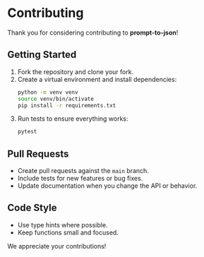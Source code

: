 # Contributing

Thank you for considering contributing to **prompt-to-json**!

## Getting Started
1. Fork the repository and clone your fork.
2. Create a virtual environment and install dependencies:
   ```bash
   python -m venv venv
   source venv/bin/activate
   pip install -r requirements.txt
   ```
3. Run tests to ensure everything works:
   ```bash
   pytest
   ```

## Pull Requests
- Create pull requests against the `main` branch.
- Include tests for new features or bug fixes.
- Update documentation when you change the API or behavior.

## Code Style
- Use type hints where possible.
- Keep functions small and focused.

We appreciate your contributions!
